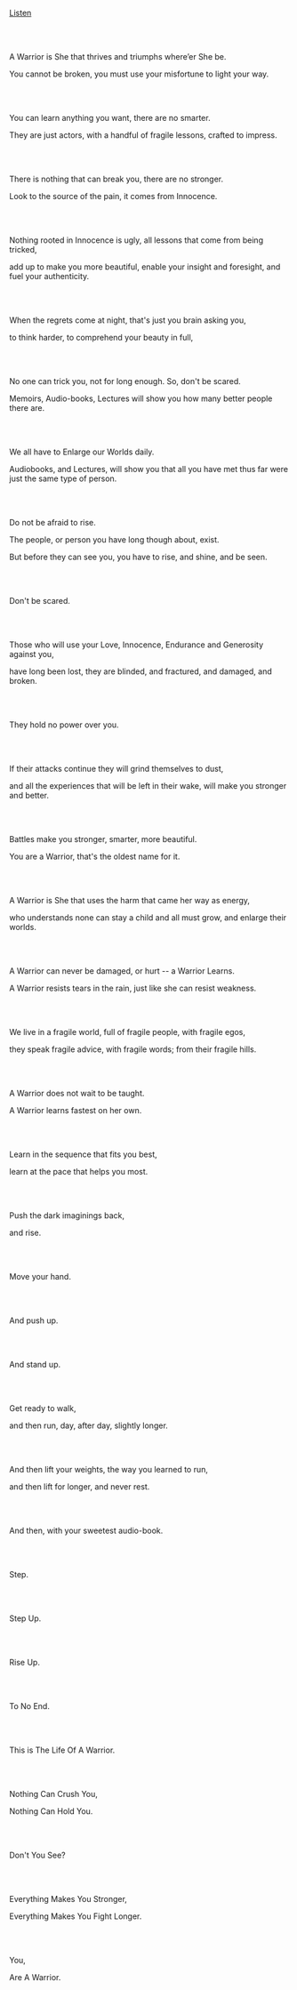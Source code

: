 
[Listen](/audio/id145.mp3)

<br><br>

A Warrior is She that thrives and triumphs where’er She be.

You cannot be broken, you must use your misfortune to light your way.

<br><br>

You can learn anything you want, there are no smarter.

They are just actors, with a handful of fragile lessons, crafted to impress.

<br><br>

There is nothing that can break you, there are no stronger.

Look to the source of the pain, it comes from Innocence.

<br><br>

Nothing rooted in Innocence is ugly, all lessons that come from being tricked,

add up to make you more beautiful, enable your insight and foresight, and fuel your authenticity.

<br><br>

When the regrets come at night, that's just you brain asking you,

to think harder, to comprehend your beauty in full,

<br><br>

No one can trick you, not for long enough. So, don't be scared.

Memoirs, Audio-books, Lectures will show you how many better people there are.

<br><br>

We all have to Enlarge our Worlds daily.

Audiobooks, and Lectures, will show you that all you have met thus far were just the same type of person.

<br><br>

Do not be afraid to rise.

The people, or person you have long though about, exist.

But before they can see you, you have to rise, and shine, and be seen.

<br><br>

Don't be scared.

<br><br>

Those who will use your Love, Innocence, Endurance and Generosity against you,

have long been lost, they are blinded, and fractured, and damaged, and broken.

<br><br>

They hold no power over you.

<br><br>

If their attacks continue they will grind themselves to dust,

and all the experiences that will be left in their wake, will make you stronger and better.

<br><br>

Battles make you stronger, smarter, more beautiful.

You are a Warrior, that's the oldest name for it.

<br><br>

A Warrior is She that uses the harm that came her way as energy,

who understands none can stay a child and all must grow, and enlarge their worlds.

<br><br>

A Warrior can never be damaged, or hurt -- a Warrior Learns.

A Warrior resists tears in the rain, just like she can resist weakness.

<br><br>

We live in a fragile world, full of fragile people, with fragile egos,

they speak fragile advice, with fragile words; from their fragile hills.

<br><br>

A Warrior does not wait to be taught.

A Warrior learns fastest on her own.

<br><br>

Learn in the sequence that fits you best,

learn at the pace that helps you most.

<br><br>

Push the dark imaginings back,

and rise.

<br><br>

Move your hand.

<br><br>

And push up.

<br><br>

And stand up.

<br><br>

Get ready to walk,

and then run, day, after day, slightly longer.

<br><br>

And then lift your weights, the way you learned to run,

and then lift for longer,
and never rest.

<br><br>

And then, with your sweetest audio-book.

<br><br>

Step.

<br><br>

Step Up.

<br><br>

Rise Up.

<br><br>

To No End.

<br><br>

This is The Life Of A Warrior.

<br><br>

Nothing Can Crush You,

Nothing Can Hold You.

<br><br>

Don't You See?

<br><br>

Everything Makes You Stronger,

Everything Makes You Fight Longer.

<br><br>

You,

Are A Warrior.
